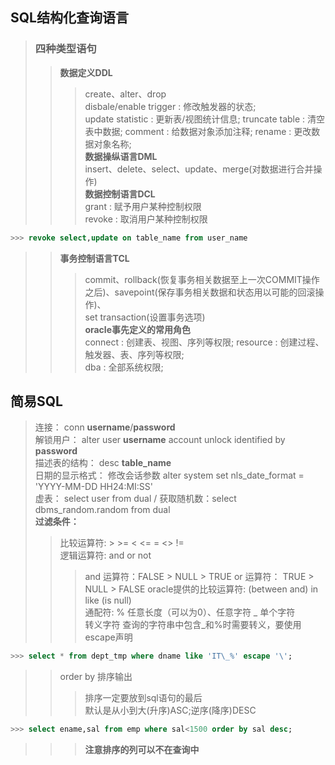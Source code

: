 ## SQL结构化查询语言  
> ### 四种类型语句  
>> **数据定义DDL**  
>>> create、alter、drop  
disbale/enable trigger : 修改触发器的状态;  
update statistic : 更新表/视图统计信息;
truncate table : 清空表中数据;
comment : 给数据对象添加注释;
rename : 更改数据对象名称;  
>> **数据操纵语言DML**  
>>> insert、delete、select、update、merge(对数据进行合并操作)  
>> **数据控制语言DCL**  
>>> grant : 赋予用户某种控制权限  
revoke : 取消用户某种控制权限  
```sql
>>> revoke select,update on table_name from user_name  
```
>> **事务控制语言TCL**  
>>> commit、rollback(恢复事务相关数据至上一次COMMIT操作之后)、savepoint(保存事务相关数据和状态用以可能的回滚操作)、  
set transaction(设置事务选项)  
>> **oracle事先定义的常用角色**  
>>> connect : 创建表、视图、序列等权限;
resource : 创建过程、触发器、表、序列等权限;  
dba : 全部系统权限;  
## 简易SQL  
> 连接： conn **username**/**password**  
解锁用户： alter user **username** account unlock identified by **password**  
描述表的结构： desc **table_name**  
日期的显示格式： 修改会话参数 alter system set nls_date_format = 'YYYY-MM-DD HH24:MI:SS'  
虚表： select user from dual  / 获取随机数：select dbms_random.random from dual  
**过滤条件：**  
>> 比较运算符: > >= < <= = <> !=  
逻辑运算符: and or not  
>>> and 运算符：FALSE > NULL > TRUE
or 运算符： TRUE > NULL > FALSE
oracle提供的比较运算符: (between and)  in like (is null)  
>> 通配符: % 任意长度（可以为0）、任意字符
_ 单个字符  
>> 转义字符 查询的字符串中包含_和%时需要转义，要使用escape声明  
```sql
>>> select * from dept_tmp where dname like 'IT\_%' escape '\';
```

>> order by 排序输出  
>>> 排序一定要放到sql语句的最后  
默认是从小到大(升序)ASC;逆序(降序)DESC  
  ```SQL
  >>> select ename,sal from emp where sal<1500 order by sal desc;
  ```
>>> ****注意排序的列可以不在查询中****
